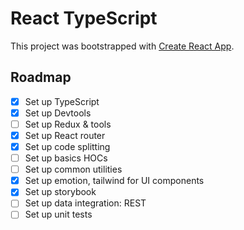 # React TypeScript

This project was bootstrapped with [Create React App](https://github.com/facebookincubator/create-react-app).

## Roadmap

- [x] Set up TypeScript
- [x] Set up Devtools
- [ ] Set up Redux & tools
- [x] Set up React router
- [x] Set up code splitting
- [ ] Set up basics HOCs
- [ ] Set up common utilities
- [x] Set up emotion, tailwind for UI components
- [x] Set up storybook
- [ ] Set up data integration: REST
- [ ] Set up unit tests
